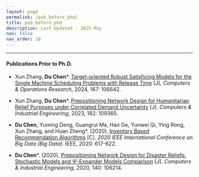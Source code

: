 ```yaml
---
layout: page
permalink: /pub_before_phd/
title: pub_before_phd
description: Last Updated - 2025 May
nav: false
nav_order: 10
---
```


-------------


#### **Publications Prior to Ph.D.**

- Xun Zhang, **Du Chen**\*. [Target-oriented Robust Satisficing Models for the Single Machine Scheduling Problems with Release Time](https://www.sciencedirect.com/science/article/pii/S030505482400114X) [J], *Computers & Operations Research*, 2024, 167: 106642.

- Xun Zhang, **Du Chen**\*. [Prepositioning Network Design for Humanitarian Relief Purposes under Correlated Demand Uncertainty](https://doi.org/10.1016/j.cie.2023.109365) [J]. *Computers & Industrial Engineering*, 2023, 182: 109365.

- **Du Chen**, Yuming Deng, Guangrui Ma, Hao Ge, Yunwei Qi, Ying Rong,
  Xun Zhang, and Huan Zheng\*. (2020), [Inventory Based Recommendation Algorithms](https://ieeexplore.ieee.org/abstract/document/9378261) [C]. *2020 IEEE International Conference on Big Data (Big Data)*. IEEE, 2020: 617-622.

- **Du Chen**\*. (2020), [Prepositioning Network Design for Disaster Reliefs: Stochastic Models and $\Psi$-Expander Models Comparison](https://doi.org/10.1016/j.cie.2019.106214) [J].
  *Computers & Industrial Engineering*, 2020, 140: 106214.

















